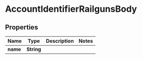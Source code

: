 # AccountIdentifierRailgunsBody

## Properties
Name | Type | Description | Notes
------------ | ------------- | ------------- | -------------
**name** | **String** |  | 
